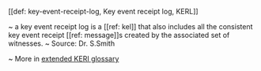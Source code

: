 [[def: key-event-receipt-log, Key event receipt log, KERL]]

~ a key event receipt log is a [[ref: kel]] that also includes all the consistent key event receipt [[ref: message]]s created by the associated set of witnesses.
~ Source: Dr. S.Smith

~ More in <a href="https://weboftrust.github.io/WOT-terms/docs/glossary/key-event-receipt-log">extended KERI glossary</a>
